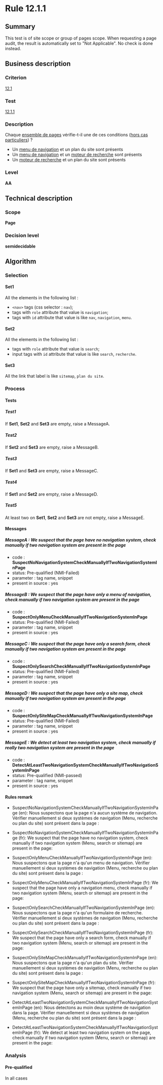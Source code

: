 # Rule 12.1.1

## Summary

This test is of site scope or group of pages scope. When requesting a page audit, the result is automatically set to "Not Applicable". No check is done instead.

## Business description

### Criterion

[12.1](http://references.modernisation.gouv.fr/rgaa/criteres.html#crit-12-1)

### Test

[12.1.1](http://references.modernisation.gouv.fr/rgaa/criteres.html#test-12-1-1)

### Description

Chaque <a href="http://references.modernisation.gouv.fr/referentiel-technique-0#mEnsemblePages">ensemble de pages</a> v&eacute;rifie-t-il une de ces conditions (<a href="http://references.modernisation.gouv.fr/referentiel-technique-0#cpCrit12-1" title="Cas particuliers pour le crit&egrave;re 12.1">hors cas particuliers</a>) ? 
 
 *  Un <a href="http://references.modernisation.gouv.fr/referentiel-technique-0#mMenuNav">menu de navigation</a> et un plan du site sont pr&eacute;sents 
 *  Un <a href="http://references.modernisation.gouv.fr/referentiel-technique-0#mMenuNav">menu de navigation</a> et un <a href="http://references.modernisation.gouv.fr/referentiel-technique-0#mMoteurRecherche">moteur de recherche</a> sont pr&eacute;sents 
 *  Un <a href="http://references.modernisation.gouv.fr/referentiel-technique-0#mMoteurRecherche">moteur de recherche</a> et un plan du site sont pr&eacute;sents 

### Level

**AA**

## Technical description

### Scope

**Page**

### Decision level

**semidecidable**

## Algorithm

### Selection

#### Set1

All the elements in the following list :
 *  `<nav>` tags (css selector : `nav`);
 *  tags with `role` attribute that value is `navigation`;
 *  tags with `id` attribute that value is like `nav`, `navigation`, `menu`.

#### Set2

All the elements in the following list :
 *  tags with `role` attribute that value is `search`;
 *  input tags with `id` attribute that value is like `search`, `recherche`.

#### Set3

All the link that label is like `sitemap`, `plan du site`.

### Process

#### Tests

##### Test1

If **Set1**, **Set2** and **Set3** are empty, raise a MessageA.

##### Test2

If **Set2** and **Set3** are empty, raise a MessageB.

##### Test3

If **Set1** and **Set3** are empty, raise a MessageC.

##### Test4

If **Set1** and **Set2** are empty, raise a MessageD.

##### Test5

At least two on **Set1**, **Set2** and **Set3** are not empty, raise a MessageE.

#### Messages

##### MessageA : We suspect that the page have no navigation system, check manually if two navigation system are present in the page

-    code : **SuspectNoNavigationSystemCheckManuallyIfTwoNavigationSystemInPage** 
-    status: Pre-qualified (NMI-Failed)
-    parameter : tag name, snippet
-    present in source : yes

##### MessageB : We suspect that the page have only a menu of navigation, check manually if two navigation system are present in the page

-    code : **SuspectOnlyMenuCheckManuallyIfTwoNavigationSystemInPage** 
-    status: Pre-qualified (NMI-Failed)
-    parameter : tag name, snippet
-    present in source : yes

##### MessageC : We suspect that the page have only a search form, check manually if two navigation system are present in the page

-    code : **SuspectOnlySearchCheckManuallyIfTwoNavigationSystemInPage** 
-    status: Pre-qualified (NMI-Failed)
-    parameter : tag name, snippet
-    present in source : yes

##### MessageD : We suspect that the page have only a site map, check manually if two navigation system are present in the page

-    code : **SuspectOnlySiteMapCheckManuallyIfTwoNavigationSystemInPage** 
-    status: Pre-qualified (NMI-Failed)
-    parameter : tag name, snippet
-    present in source : yes

##### MessageE : We detect at least two navigation system, check manually if really two navigation system are present in the page

-    code : **DetectAtLeastTwoNavigationSystemCheckManuallyIfTwoNavigationSystemInPage** 
-    status: Pre-qualified (NMI-passed)
-    parameter : tag name, snippet
-    present in source : yes

#### Rules remark

 * SuspectNoNavigationSystemCheckManuallyIfTwoNavigationSystemInPage (en): Nous suspectons que la page n'a aucun syst&egrave;me de navigation. V&eacute;rifier manuellement si deux syst&egrave;mes de navigation (Menu, recherche ou plan du site) sont pr&eacute;sent dans la page : 
 * SuspectNoNavigationSystemCheckManuallyIfTwoNavigationSystemInPage (fr): We suspect that the page have no navigation system, check manually if two navigation system (Menu, search or sitemap) are present in the page:

 * SuspectOnlyMenuCheckManuallyIfTwoNavigationSystemInPage (en): Nous suspectons que la page n'a qu'un menu de navigation. V&eacute;rifier manuellement si deux syst&egrave;mes de navigation (Menu, recherche ou plan du site) sont pr&eacute;sent dans la page : 
 * SuspectOnlyMenuCheckManuallyIfTwoNavigationSystemInPage (fr): We suspect that the page have only a navigation menu, check manually if two navigation system (Menu, search or sitemap) are present in the page:

 * SuspectOnlySearchCheckManuallyIfTwoNavigationSystemInPage (en): Nous suspectons que la page n'a qu'un formulaire de recherche. V&eacute;rifier manuellement si deux syst&egrave;mes de navigation (Menu, recherche ou plan du site) sont pr&eacute;sent dans la page : 
 * SuspectOnlySearchCheckManuallyIfTwoNavigationSystemInPage (fr): We suspect that the page have only a search form, check manually if two navigation system (Menu, search or sitemap) are present in the page:

 * SuspectOnlySiteMapCheckManuallyIfTwoNavigationSystemInPage (en): Nous suspectons que la page n'a qu'un plan du site. V&eacute;rifier manuellement si deux syst&egrave;mes de navigation (Menu, recherche ou plan du site) sont pr&eacute;sent dans la page : 
 * SuspectOnlySiteMapCheckManuallyIfTwoNavigationSystemInPage (fr): We suspect that the page have only a sitemap, check manually if two navigation system (Menu, search or sitemap) are present in the page:

 * DetectAtLeastTwoNavigationSystemCheckManuallyIfTwoNavigationSystemInPage (en): Nous detectons au moin deux syst&egrave;me de navigation dans la page. V&eacute;rifier manuellement si deux syst&egrave;mes de navigation (Menu, recherche ou plan du site) sont pr&eacute;sent dans la page : 
 * DetectAtLeastTwoNavigationSystemCheckManuallyIfTwoNavigationSystemInPage (fr): We detect at least two navigation system on the page, check manually if two navigation system (Menu, search or sitemap) are present in the page:

### Analysis

#### Pre-qualified

In all cases

